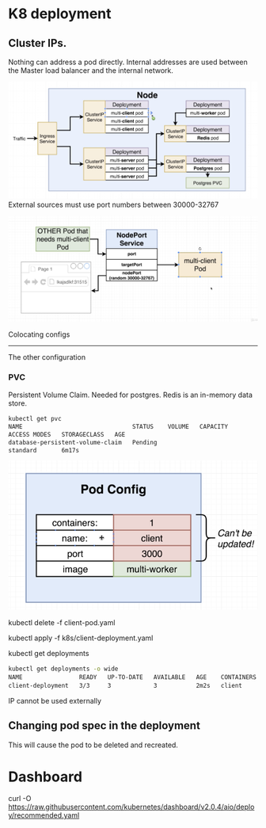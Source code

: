 # K8 deployment


## Cluster IPs. 

Nothing can address a pod directly. Internal addresses are used between the Master load balancer and the internal network. 

![Notes](Nodes.png)
External sources must use port numbers between 30000-32767


![ExternalPorts](./docs/K8sdocs/ExternalPortlimit.png)

Colocating configs

---

The other configuration


### PVC
Persistent Volume Claim. 
Needed for postgres. Redis is an in-memory data store. 
```
kubectl get pvc
NAME                               STATUS    VOLUME   CAPACITY   ACCESS MODES   STORAGECLASS   AGE
database-persistent-volume-claim   Pending                                      standard       6m17s
```

![Cant Update pod](CantUpdate.png)


kubectl delete -f client-pod.yaml

kubectl apply -f  k8s/client-deployment.yaml 

kubectl get deployments

```sh
kubectl get deployments -o wide
NAME                READY   UP-TO-DATE   AVAILABLE   AGE    CONTAINERS   IMAGES                     SELECTOR
client-deployment   3/3     3            3           2m2s   client       jaynejacobs/multi-client   component=web
```

IP cannot be used externally


## Changing pod spec in the deployment
This will cause the pod to be deleted and recreated.



# Dashboard
curl -O https://raw.githubusercontent.com/kubernetes/dashboard/v2.0.4/aio/deploy/recommended.yaml

